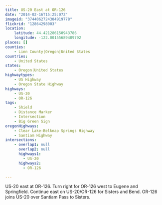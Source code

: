 ```yaml
---
title: US-20 East at OR-126
date: "2014-02-16T15:25:07Z"
imageid: "3744062724304919778"
flickrid: "12864298003"
location:
    latitude: 44.421286150943786
    longitude: -122.00155689409792
places: []
counties:
    - Linn County|Oregon|United States
countries:
    - United States
states:
    - Oregon|United States
highwaytypes:
    - US Highway
    - Oregon State Highway
highways:
    - US-20
    - OR-126
tags:
    - Shield
    - Distance Marker
    - Intersection
    - Big Green Sign
oregonHighways:
    - Clear Lake-Belknap Springs Highway
    - Santiam Highway
intersections:
    - overlap1: null
      overlap2: null
      highways1:
        - US-20
      highways2:
        - OR-126

---
```

US-20 east at OR-126.  Turn right for OR-126 west to Eugene and Springfield.  Continue east on US-20/OR-126 for Sisters and Bend.  OR-126 joins US-20 over Santiam Pass to Sisters.